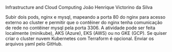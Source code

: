Infrastructure and Cloud Computing
João Henrique Victorino da Silva 


Subir dois pods, nginx e mysql, mapeando a porta 80 do nginx para acesso externo ao cluster e permitir que o contêiner do nginx tenha comunicação de rede no contêiner mysql pela porta 3306. A atividade pode ser feita localmente (minikube), AKS (Azure), EKS (AWS) ou no GKE (GCP). Se quiser criar o cluster nuvem Kubernetes com Terraform é opcional. Enviar os arquivos yaml pelo GitHub.
